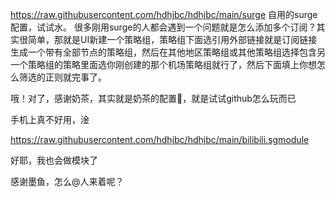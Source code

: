 https://raw.githubusercontent.com/hdhjbc/hdhjbc/main/surge
自用的surge配置，试试水。
很多刚用surge的人都会遇到一个问题就是怎么添加多个订阅？其实很简单，那就是UI新建一个策略组，策略组下面选引用外部链接就是订阅链接生成一个带有全部节点的策略组，然后在其他地区策略组或其他策略组选择包含另一个策略组的策略里面选你刚创建的那个机场策略组就行了，然后下面填上你想怎么筛选的正则就完事了。


哦！对了，感谢奶茶，其实就是奶茶的配置🤪，就是试试github怎么玩而已



手机上真不好用，淦

https://raw.githubusercontent.com/hdhjbc/hdhjbc/main/bilibili.sgmodule

好耶，我也会做模块了

感谢墨鱼，怎么@人来着呢？

